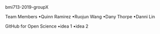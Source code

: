 bmi713-2019-groupX

Team Members
•Quinn Ramirez
•Ruojun Wang
•Dany Thorpe
•Danni Lin

GitHub for Open Science
•idea 1
•idea 2
